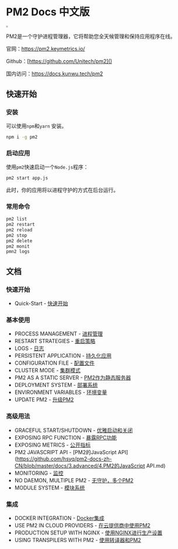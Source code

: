 # PM2 Docs 中文版

<img src="https://cdn.jsdelivr.net/gh/hsyq/assets/imgs/2022-04/pm2-v4.png" style="zoom: 33%;" />



PM2是一个守护进程管理器，它将帮助您全天候管理和保持应用程序在线。

官网：https://pm2.keymetrics.io/

Github：[https://github.com/Unitech/pm2]()

国内访问：https://docs.kunwu.tech/pm2



## 快速开始

### 安装

可以使用`npm`和`yarn` 安装。

```bash
npm i -g pm2
```



### 启动应用

使用`pm2`快速启动一个`Node.js`程序：

```bash
pm2 start app.js
```

此时，你的应用将以进程守护的方式在后台运行。



### 常用命令

```bash
pm2 list 
pm2 restart
pm2 reload
pm2 stop
pm2 delete
pm2 monit
pmn2 logs
```



## 文档

### 快速开始

- Quick-Start -  [快速开始](https://github.com/hsyq/pm2-docs-zh-CN/blob/master/docs/1.quickstart/1.%E5%BF%AB%E9%80%9F%E5%BC%80%E5%A7%8B.md)

### 基本使用

- PROCESS MANAGEMENT -  [进程管理](https://github.com/hsyq/pm2-docs-zh-CN/blob/master/docs/2.general/1.进程管理.md)
- RESTART STRATEGIES - [重启策略](https://github.com/hsyq/pm2-docs-zh-CN/blob/master/docs/2.general/2.重启策略.md)
- LOGS - [日志](https://github.com/hsyq/pm2-docs-zh-CN/blob/master/docs/2.general/3.日志.md)
- PERSISTENT APPLICATION - [持久化应用](https://github.com/hsyq/pm2-docs-zh-CN/blob/master/docs/2.general/4.持久化应用.md)
- CONFIGURATION FILE - [配置文件](https://github.com/hsyq/pm2-docs-zh-CN/blob/master/docs/2.general/5.配置文件.md)
- CLUSTER MODE - [集群模式](https://github.com/hsyq/pm2-docs-zh-CN/blob/master/docs/2.general/6.集群模式.md)
- PM2 AS A STATIC SERVER - [PM2作为静态服务器](https://github.com/hsyq/pm2-docs-zh-CN/blob/master/docs/2.general/7.PM25.com作为静态服务器.md)
- DEPLOYMENT SYSTEM - [部署系统](https://github.com/hsyq/pm2-docs-zh-CN/blob/master/docs/2.general/8.部署系统.md)
- ENVIRONMENT VARIABLES - [环境变量](https://github.com/hsyq/pm2-docs-zh-CN/blob/master/docs/2.general/9.环境变量.md)
- UPDATE PM2 - [升级PM2](https://github.com/hsyq/pm2-docs-zh-CN/blob/master/docs/2.general/10.升级PM2.md)

### 高级用法

- GRACEFUL START/SHUTDOWN - [优雅启动和关闭](https://github.com/hsyq/pm2-docs-zh-CN/blob/master/docs/3.advanced/1.优雅启动和关闭.md)
- EXPOSING RPC FUNCTION -  [暴露RPC功能](https://github.com/hsyq/pm2-docs-zh-CN/blob/master/docs/3.advanced/2.暴露RPC功能].md)
- EXPOSING METRICS -  [公开指标](https://github.com/hsyq/pm2-docs-zh-CN/blob/master/docs/3.advanced/3.公开指标.md)
- PM2 JAVASCRIPT API -  [PM2的JavaScript API](https://github.com/hsyq/pm2-docs-zh-CN/blob/master/docs/3.advanced/4.PM2的JavaScript API.md)
- MONITORING - [监控](https://github.com/hsyq/pm2-docs-zh-CN/blob/master/docs/3.advanced/5.监控.md)
- NO DAEMON, MULTIPLE PM2 -   [无守护，多个PM2](https://github.com/hsyq/pm2-docs-zh-CN/blob/master/docs/3.advanced/6.无守护，多个PM2.md)
- MODULE SYSTEM -  [模块系统](https://github.com/hsyq/pm2-docs-zh-CN/blob/master/docs/3.advanced/7.模块系统.md)

### 集成

- DOCKER INTEGRATION -  [Docker集成](https://github.com/hsyq/pm2-docs-zh-CN/blob/master/docs/4.intergrations/1.Docker集成.md)
- USE PM2 IN CLOUD PROVIDERS - [在云提供商中使用PM2](https://github.com/hsyq/pm2-docs-zh-CN/blob/master/docs/4.intergrations/2.在云提供商中使用PM2.md)
- PRODUCTION SETUP WITH NGINX - [使用NGINX进行生产设置](https://github.com/hsyq/pm2-docs-zh-CN/blob/master/docs/4.intergrations/3.使用NGINX进行生产设置.md)
- USING TRANSPILERS WITH PM2 - [使用转译器和PM2](https://github.com/hsyq/pm2-docs-zh-CN/blob/master/docs/4.intergrations/4.使用转译器和PM2.md)

